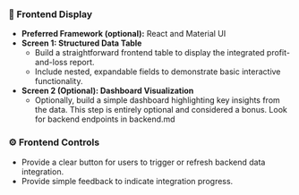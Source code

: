 ### 🎨 Frontend Display

- **Preferred Framework (optional):** React and Material UI
- **Screen 1: Structured Data Table**
    - Build a straightforward frontend table to display the integrated profit-and-loss report.
    - Include nested, expandable fields to demonstrate basic interactive functionality.
- **Screen 2 (Optional): Dashboard Visualization**
    - Optionally, build a simple dashboard highlighting key insights from the data. This step is entirely optional and considered a bonus.
Look for backend endpoints in backend.md    


### ⚙️ Frontend Controls

- Provide a clear button for users to trigger or refresh backend data integration.
- Provide simple feedback to indicate integration progress.